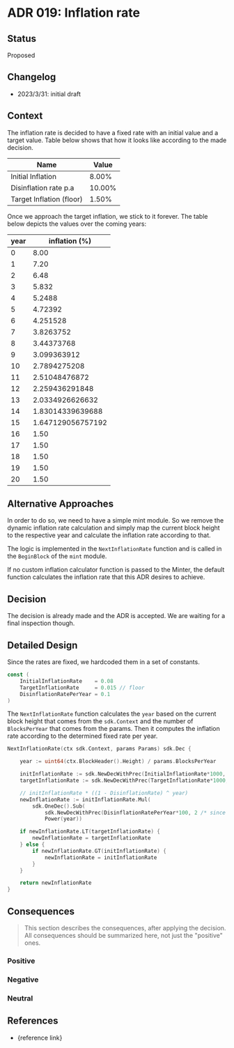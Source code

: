 # ADR 019: Inflation rate

## Status

Proposed

## Changelog

- 2023/3/31: initial draft

## Context

The inflation rate is decided to have a fixed rate with an initial value and a target value.
Table below shows that how it looks like according to the made decision.

| Name                     | Value  |
|--------------------------|--------|
| Initial Inflation        | 8.00%  |
| Disinflation rate p.a    | 10.00% |
| Target Inflation (floor) | 1.50%  |

Once we approach the target inflation, we stick to it forever.
The table below depicts the values over the coming years:

| year | inflation (%) |
|------|------|
|0  | 8.00 |
|1  | 7.20 |
|2  | 6.48 |
|3  | 5.832 |
|4  | 5.2488 |
|5  | 4.72392 |
|6  | 4.251528 |
|7  | 3.8263752 |
|8  | 3.44373768 |
|9  | 3.099363912 |
|10 | 2.7894275208 |
|11 | 2.51048476872 |
|12 | 2.259436291848 |
|13 | 2.0334926626632 |
|14 | 1.83014339639688 |
|15 | 1.647129056757192 |
|16 | 1.50 |
|17 | 1.50 |
|18 | 1.50 |
|19 | 1.50 |
|20 | 1.50 |

## Alternative Approaches

In order to do so, we need to have a simple mint module. So we remove the dynamic inflation rate calculation and simply map the current block height to the respective year and calculate the inflation rate according to that.

The logic is implemented in the `NextInflationRate` function and is called in the `BeginBlock` of the `mint` module.

If no custom inflation calculator function is passed to the Minter, the default function calculates the inflation rate that this ADR desires to achieve.

## Decision

The decision is already made and the ADR is accepted. We are waiting for a final inspection though.

## Detailed Design

Since the rates are fixed, we hardcoded them in a set of constants.

```go
const (
	InitialInflationRate    = 0.08
	TargetInflationRate     = 0.015 // floor
	DisinflationRatePerYear = 0.1
)
```

The `NextInflationRate` function calculates the `year` based on the current block height that comes from the `sdk.Context` and the number of `BlocksPerYear` that comes from the params.
Then it computes the inflation rate according to the determined fixed rate per year.

```go
NextInflationRate(ctx sdk.Context, params Params) sdk.Dec {

	year := uint64(ctx.BlockHeader().Height) / params.BlocksPerYear

	initInflationRate := sdk.NewDecWithPrec(InitialInflationRate*1000, 3 /* since we used 1000 */)
	targetInflationRate := sdk.NewDecWithPrec(TargetInflationRate*1000, 3 /* since we used 1000 */)

	// initInflationRate * ((1 - DisinflationRate) ^ year)
	newInflationRate := initInflationRate.Mul(
		sdk.OneDec().Sub(
			sdk.NewDecWithPrec(DisinflationRatePerYear*100, 2 /* since we used 100 */)).
			Power(year))

	if newInflationRate.LT(targetInflationRate) {
		newInflationRate = targetInflationRate
	} else {
		if newInflationRate.GT(initInflationRate) {
			newInflationRate = initInflationRate
		}
	}

	return newInflationRate
}
```

## Consequences

> This section describes the consequences, after applying the decision. All consequences should be summarized here, not just the "positive" ones.

### Positive

### Negative

### Neutral

## References

- {reference link}
